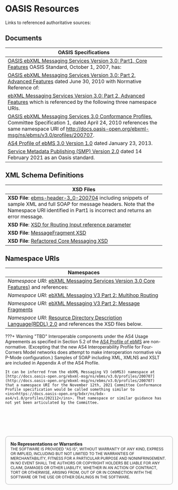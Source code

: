 # OASIS Resources

Links to referenced authoritative sources:  

## Documents
|OASIS Specifications|
|----|
|[OASIS ebXML Messaging Services Version 3.0: Part1, Core Features](http://docs.oasis-open.org/ebxml-msg/ebms/v3.0/core/os/ebms_core-3.0-spec-os.html) OASIS Standard, October 1, 2007, has:  |
|[OASIS ebXML Messaging Services Version 3.0: Part 2, Advanced Features](https://docs.oasis-open.org/ebxml-msg/ebms/v3.0/part2/201004/ebms-v3-part2-cd-01.html) dated June 30, 2010 with Normative Reference of:
|[ebXML Messaging Services Version 3.0: Part 2, Advanced Features](https://docs.oasis-open.org/ebxml-msg/ebms/v3.0/part2/201004/rddl-ebms3-part2.html) which is referenced by the following three namespace URIs.  |
|[OASIS ebXML Messaging Services 3.0 Conformance Profiles](https://docs.oasis-open.org/ebxml-msg/ebms/v3.0/profiles/20707/ebms3-confprofiles-cs-01.html), Committee Specification 1, dated April 24, 2010 references the same namespace URI of http://docs.oasis-open.org/ebxml-msg/ns/ebms/v3.0/profiles/200707.  |
|[AS4 Profile of ebMS 3.0 Version 1.0](http://docs.oasis-open.org/ebxml-msg/ebms/v3.0/profiles/AS4-profile/v1.0/os/AS4-profile-v1.0-os.html) dated January 23, 2013.  |
| [Service Metadata Publishing (SMP) Version 2.0](http://docs.oasis-open.org/bdxr/bdx-smp/v2.0/bdx-smp-v2.0.html) dated 14 February 2021 as an Oasis standard.  |

## XML Schema Definitions
|XSD Files|
|----|
|**XSD File**: [ebms-header-3_0-200704](https://docs.oasis-open.org/ebxml-msg/ebms/v3.0/core/os/ebms-header-3_0-200704.xsd) including snippets of sample XML and full SOAP for message headers.  Note that the Namespace URI identified in Part1 is incorrect and returns an error message.  |
|    **XSD File**: [XSD for Routing Input reference parameter](http://docs.oasis-open.org/ebxml-msg/ebms/v3.0/part2/201004/ebms-multihop-1_0-200902_refactored.xsd)  |
|    **XSD File**: [MessageFragment XSD](http://docs.oasis-open.org/ebxml-msg/ebms/v3.0/part2/201004/mf.xsd)  |
|    **XSD File**: [Refactored Core Messaging XSD](http://docs.oasis-open.org/ebxml-msg/ebms/v3.0/part2/201004/ebms-header-3_0-200704_refactored.xsd)  |

## Namespace URIs
|Namespaces|
|----|
| *Namespace URI*: [ebXML Messaging Services Version 3.0 Core Features)](https://docs.oasis-open.org/ebxml-msg/ebms/v3.0/ns/core/200704/) and references:  |
|        *Namespace URI*: [ebXML Messaging V3 Part 2: Multihop Routing](http://docs.oasis-open.org/ebxml-msg/ns/ebms/v3.0/multihop/200902)  |
|        *Namespace URI*: [ebXML Messaging V3 Part 2: Message Fragments](http://docs.oasis-open.org/ebxml-msg/ns/v3.0/mf/2010/04/)  |
|        *Namespace URI*: [Resource Directory Description Language\(RDDL\) 2.0](http://www.openhealth.org/RDDL/20040118/rddl-20040118.html) and references the XSD files below.|




???+ Warning "TBD"
    Interoperable components under the AS4 Usage Agreements as specified in Section 5.2 of the [AS4 Profile of ebMS](http://docs.oasis-open.org/ebxml-msg/ebms/v3.0/profiles/AS4-profile/v1.0/os/AS4-profile-v1.0-os.html) are non-normative.  (Excepting that the new AS4 Interoperability Profile for Four-Corners Model networks does attempt to make interoperation normative via P-Mode configuration.)  Samples of SOAP including XML, XMLNS and XSLT are included in Appendix A of the AS4 Profile.  

    It can be inferred from the ebXML Messaging V3 (ebMS3) namespace at [http://docs.oasis-open.org/ebxml-msg/ns/ebms/v3.0/profiles/200707](http://docs.oasis-open.org/ebxml-msg/ns/ebms/v3.0/profiles/200707) that a namespace URI for the November 12th, 2021 Committee Conformance Profile specification would be called something similar to <ins>https://docs.oasis-open.org/bdxr/ns/bdx-as4/v1.0/profiles/202112</ins>. That namespace or similar guidance has not yet been articulated by the Committee.




<div style="font-size: 12px;
            padding: 15px;
            border: 2px solid lightgray;
            margin-top: 100px;
            margin-left: 0px;
            margin-bottom: 40px;
            margin-right: auto;
            width: 100%;
            border-radius: 10px;">
  <h4 style="font-size: 14px;
            padding: 0px;
            margin: 0px;">No Representations or Warranties</h5>
  THE SOFTWARE IS PROVIDED "AS IS", WITHOUT WARRANTY OF ANY KIND, EXPRESS OR IMPLIED, INCLUDING BUT NOT LIMITED TO THE WARRANTIES OF MERCHANTABILITY, FITNESS FOR A PARTICULAR PURPOSE AND NONINFRINGEMENT. IN NO EVENT SHALL THE AUTHORS OR COPYRIGHT HOLDERS BE LIABLE FOR ANY CLAIM, DAMAGES OR OTHER LIABILITY, WHETHER IN AN ACTION OF CONTRACT, TORT OR OTHERWISE, ARISING FROM, OUT OF OR IN CONNECTION WITH THE SOFTWARE OR THE USE OR OTHER DEALINGS IN THE SOFTWARE.
</div>
